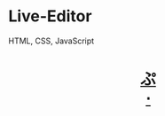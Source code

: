 # Live-Editor

HTML, CSS, JavaScript

<h1 align=center>
  <a href=https://ShivaShirsath.github.io/Live-Editor>
    ぷ
  </a>
  <br>
  <a href=live-editor.42web.io>
    ⋅
  </a>
</h1>
